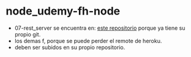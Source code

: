 # node_udemy-fh-node

* 07-rest_server se encuentra en: [este repositorio](https://github.com/stargazing4122/curso-node-restserver) porque ya tiene su propio git.
* los demas f, porque se puede perder el remote de heroku.
* deben ser subidos en su propio repositorio.
